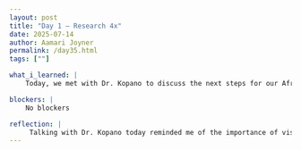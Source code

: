 ```yaml
---
layout: post
title: "Day 1 – Research 4x"
date: 2025-07-14
author: Aamari Joyner
permalink: /day35.html
tags: [""]

what_i_learned: |
    Today, we met with Dr. Kopano to discuss the next steps for our African Diaspora Media Hub project. He gave us helpful guidance on how to refine our approach and continue building a strong, purposeful platform. After the meeting, we continued our research, focusing specifically on African diaspora films and videos that reflect cultural identify, resilience, and global connections. I learned how visual media can express powerful narratives that written texts sometimes can't fully capture. This research continues to shape the direction and depth of our media hub.

blockers: |
    No blockers

reflection: |
     Talking with Dr. Kopano today reminded me of the importance of vision and structure in long-term projects. His insight helped clarify our path forward and motivated me to keep pushing for excellence. I enjoyed diving deeper into films and video content because it allowed me to see the diaspora experience through a creative lens. These stories are not just informative they're moving and meaningful. Each day, I feel more invested in the impact this project can have.
---
```

